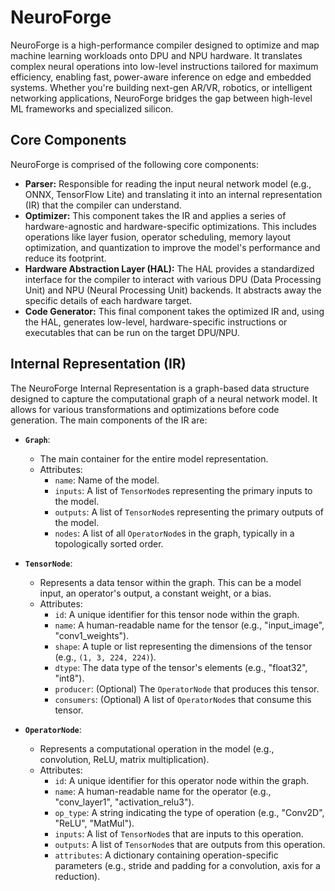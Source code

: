 # NeuroForge

NeuroForge is a high-performance compiler designed to optimize and map machine learning workloads onto DPU and NPU hardware. It translates complex neural operations into low-level instructions tailored for maximum efficiency, enabling fast, power-aware inference on edge and embedded systems. Whether you're building next-gen AR/VR, robotics, or intelligent networking applications, NeuroForge bridges the gap between high-level ML frameworks and specialized silicon.

## Core Components

NeuroForge is comprised of the following core components:

*   **Parser:** Responsible for reading the input neural network model (e.g., ONNX, TensorFlow Lite) and translating it into an internal representation (IR) that the compiler can understand.
*   **Optimizer:** This component takes the IR and applies a series of hardware-agnostic and hardware-specific optimizations. This includes operations like layer fusion, operator scheduling, memory layout optimization, and quantization to improve the model's performance and reduce its footprint.
*   **Hardware Abstraction Layer (HAL):** The HAL provides a standardized interface for the compiler to interact with various DPU (Data Processing Unit) and NPU (Neural Processing Unit) backends. It abstracts away the specific details of each hardware target.
*   **Code Generator:** This final component takes the optimized IR and, using the HAL, generates low-level, hardware-specific instructions or executables that can be run on the target DPU/NPU.

## Internal Representation (IR)

The NeuroForge Internal Representation is a graph-based data structure designed to capture the computational graph of a neural network model. It allows for various transformations and optimizations before code generation. The main components of the IR are:

*   **`Graph`**:
    *   The main container for the entire model representation.
    *   Attributes:
        *   `name`: Name of the model.
        *   `inputs`: A list of `TensorNode`s representing the primary inputs to the model.
        *   `outputs`: A list of `TensorNode`s representing the primary outputs of the model.
        *   `nodes`: A list of all `OperatorNode`s in the graph, typically in a topologically sorted order.

*   **`TensorNode`**:
    *   Represents a data tensor within the graph. This can be a model input, an operator's output, a constant weight, or a bias.
    *   Attributes:
        *   `id`: A unique identifier for this tensor node within the graph.
        *   `name`: A human-readable name for the tensor (e.g., "input_image", "conv1_weights").
        *   `shape`: A tuple or list representing the dimensions of the tensor (e.g., `(1, 3, 224, 224)`).
        *   `dtype`: The data type of the tensor's elements (e.g., "float32", "int8").
        *   `producer`: (Optional) The `OperatorNode` that produces this tensor.
        *   `consumers`: (Optional) A list of `OperatorNode`s that consume this tensor.

*   **`OperatorNode`**:
    *   Represents a computational operation in the model (e.g., convolution, ReLU, matrix multiplication).
    *   Attributes:
        *   `id`: A unique identifier for this operator node within the graph.
        *   `name`: A human-readable name for the operator (e.g., "conv_layer1", "activation_relu3").
        *   `op_type`: A string indicating the type of operation (e.g., "Conv2D", "ReLU", "MatMul").
        *   `inputs`: A list of `TensorNode`s that are inputs to this operation.
        *   `outputs`: A list of `TensorNode`s that are outputs from this operation.
        *   `attributes`: A dictionary containing operation-specific parameters (e.g., stride and padding for a convolution, axis for a reduction).
